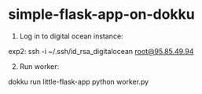 simple-flask-app-on-dokku
=========================
1. Log in to digital ocean instance:

exp2: ssh -i ~/.ssh/id_rsa_digitalocean root@95.85.49.94

2. Run worker:

dokku run little-flask-app python worker.py
